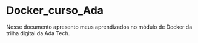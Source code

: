 # Docker_curso_Ada
Nesse documento apresento meus aprendizados no módulo de Docker da trilha digital da Ada Tech.
